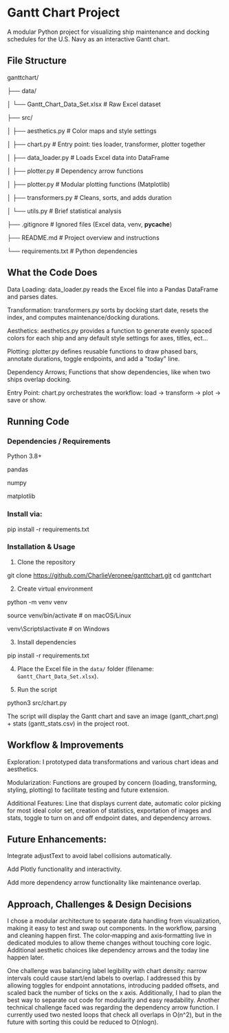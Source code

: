 # Gantt Chart Project

A modular Python project for visualizing ship maintenance and docking schedules for the U.S. Navy as an interactive Gantt chart.

## File Structure

ganttchart/

├── data/

│ └── Gantt_Chart_Data_Set.xlsx # Raw Excel dataset

├── src/

│ ├── aesthetics.py # Color maps and style settings

│ ├── chart.py # Entry point: ties loader, transformer, plotter together

│ ├── data_loader.py # Loads Excel data into DataFrame

│ ├── plotter.py # Dependency arrow functions

│ ├── plotter.py # Modular plotting functions (Matplotlib)

│ ├── transformers.py # Cleans, sorts, and adds duration

│ └── utils.py # Brief statistical analysis

├── .gitignore # Ignored files (Excel data, venv, **pycache**)

├── README.md # Project overview and instructions

└── requirements.txt # Python dependencies

## What the Code Does

Data Loading: data_loader.py reads the Excel file into a Pandas DataFrame and parses dates.

Transformation: transformers.py sorts by docking start date, resets the index, and computes maintenance/docking durations.

Aesthetics: aesthetics.py provides a function to generate evenly spaced colors for each ship and any default style settings for axes, titles, ect...

Plotting: plotter.py defines reusable functions to draw phased bars, annotate durations, toggle endpoints, and add a "today" line.

Dependency Arrows; Functions that show dependencies, like when two ships overlap docking.

Entry Point: chart.py orchestrates the workflow: load → transform → plot → save or show.

## Running Code

### Dependencies / Requirements

Python 3.8+

pandas

numpy

matplotlib

### Install via:

pip install -r requirements.txt

### Installation & Usage

1. Clone the repository

git clone https://github.com/CharlieVeronee/ganttchart.git
cd ganttchart

2. Create virtual environment

python -m venv venv

source venv/bin/activate # on macOS/Linux

venv\Scripts\activate # on Windows

3. Install dependencies

pip install -r requirements.txt

4. Place the Excel file in the `data/` folder (filename: `Gantt_Chart_Data_Set.xlsx`).

5. Run the script

python3 src/chart.py

The script will display the Gantt chart and save an image (gantt_chart.png) + stats (gantt_stats.csv) in the project root.

## Workflow & Improvements

Exploration: I prototyped data transformations and various chart ideas and aesthetics.

Modularization: Functions are grouped by concern (loading, transforming, styling, plotting) to facilitate testing and future extension.

Additional Features: Line that displays current date, automatic color picking for most ideal color set, creation of statistics, exportation of images and stats, toggle to turn on and off endpoint dates, and dependency arrows.

## Future Enhancements:

Integrate adjustText to avoid label collisions automatically.

Add Plotly functionality and interactivity.

Add more dependency arrow functionality like maintenance overlap.

## Approach, Challenges & Design Decisions

I chose a modular architecture to separate data handling from visualization, making it easy to test and swap out components. In the workflow, parsing and cleaning happen first. The color‐mapping and axis‐formatting live in dedicated modules to allow theme changes without touching core logic. Additional aesthetic choices like dependency arrows and the today line happen later.

One challenge was balancing label legibility with chart density: narrow intervals could cause start/end labels to overlap. I addressed this by allowing toggles for endpoint annotations, introducing padded offsets, and scaled back the number of ticks on the x axis. Additionally, I had to plan the best way to separate out code for modularity and easy readability. Another technical challenge faced was regarding the dependency arrow function. I currently used two nested loops that check all overlaps in O(n^2), but in the future with sorting this could be reduced to O(nlogn).

